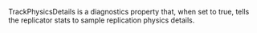 TrackPhysicsDetails is a diagnostics property that, when set to true, tells the replicator stats to sample replication physics details.